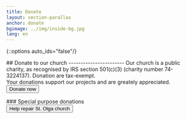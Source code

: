 ```yaml
---
title: Donate
layout: section-parallax
anchor: donate
bgimage: ../img/inside-bg.jpg
lang: en
---
```

{::options auto_ids="false"/}

<div class="section-title center" markdown="1">
## Donate to our church
-----------------------
Our church is a public charity, as recognised by IRS section 501(c)(3)
(charity number 74-3224137). Donation are tax-exempt.
<br>
Your donations support our projects and are greately appreciated.
</div>

<div class="space"></div>
<div class="row">
<div class="col-md-12 text-center">
  <form action="https://www.paypal.com/donate" method="get" target="_blank" rel="noopener">
    <input type="hidden" name="hosted_button_id" value="AHW38JCEJ29NC">
    <input type="hidden" name="amount" value="20.00">
    <button type="submit" class="btn btn-primary">Donate now</button>
  </form>
</div>
</div>
<div class="space"></div>
### Special purpose donations
<div class="row">
<!-- <div class="col-md-4 text-center" markdown>
  <div class="space"></div>
  <form action="https://www.paypal.com/cgi-bin/webscr" method="post" target="_blank" rel="noopener">
    <input type="hidden" name="cmd" value="_s-xclick">
    <input type="hidden" name="hosted_button_id" value="T7PE9T2TWTHYQ">
    <input type="hidden" name="amount" value="50.00">
    <button type="submit" class="btn btn-primary">New fresco icons</button>
  </form>
  <p>(<a href="donate-frescos.pdf" target="_blank">details</a>)</p>
</div> -->
<div class="col-md-4 text-center">
  <div class="space"></div>
  <form action="https://www.paypal.com/donate" method="get" target="_blank" rel="noopener">
    <input type="hidden" name="hosted_button_id" value="T7PE9T2TWTHYQ">
    <input type="hidden" name="amount" value="50.00">
    <button type="submit" class="btn btn-primary">Help repair St. Olga church</button>
  </form>
  <!-- <p>(<a href="donate-olga.pdf" target="_blank">details</a>)</p> -->
</div>
<!-- <div class="col-md-4 text-center">
  <div class="space"></div>
  <form action="https://www.paypal.com/cgi-bin/webscr" method="post" target="_blank" rel="noopener">
    <input type="hidden" name="cmd" value="_s-xclick">
    <input type="hidden" name="hosted_button_id" value="C5ZN58RSN84G2">
    <input type="hidden" name="amount" value="50.00">
    <button type="submit" class="btn btn-primary">Parish Hall repairs</button>
  </form>
  <p>(<a href="donate-parish-hall.pdf" target="_blank">details</a>)</p>
</div> -->
</div>
<div class="space"></div>
